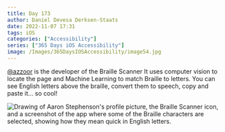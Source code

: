 ```yaml
---
title: Day 173
author: Daniel Devesa Derksen-Staats
date: 2022-11-07 17:31
tags: iOS
categories: ["Accessibility"]
series: ["365 Days iOS Accessibility"]
image: /Images/365DaysIOSAccessibility/image54.jpg
---
```


[@azzoor](https://twitter.com/azzoor) is the developer of the Braille Scanner It uses computer vision to locate the page and Machine Learning to match Braille to letters. You can see English letters above the braille, convert them to speech, copy and paste it... so cool!

![Drawing of Aaron Stephenson's profile picture, the Braille Scanner icon, and a screenshot of the app where some of the Braille characters are selected, showing how they mean quick in English letters.](/Images/365DaysIOSAccessibility/image54.jpg)

